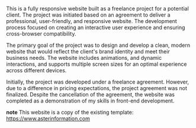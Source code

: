 This is a fully responsive website built as a freelance project for a potential client. The project was initiated based on an agreement to deliver a professional, user-friendly, and responsive website. The development process focused on creating an interactive user experience and ensuring cross-browser compatibility.

The primary goal of the project was to design and develop a clean, modern website that would reflect the client's brand identity and meet their business needs. The website includes animations, and dynamic interactions, and supports multiple screen sizes for an optimal experience across different devices.

Initially, the project was developed under a freelance agreement. However, due to a difference in pricing expectations, the project agreement was not finalized. Despite the cancellation of the agreement, the website was completed as a demonstration of my skills in front-end development.

**note** This website is a copy of the existing template: https://www.asterinformation.com
